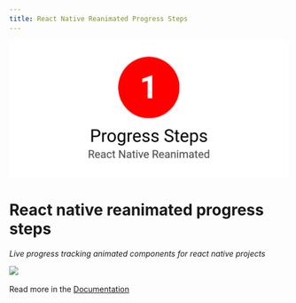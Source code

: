 ```yaml
---
title: React Native Reanimated Progress Steps
---
```


![Banner](../../static/img/banner.png)

# React native reanimated progress steps

_Live progress tracking animated components for react native projects_

<p>
<img src="/img/demo.gif" width="250"/>
</p>

Read more in the [Documentation](/docs/installation)
